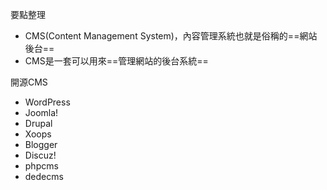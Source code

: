 要點整理
- CMS(Content Management System)，內容管理系統也就是俗稱的==網站後台==
- CMS是一套可以用來==管理網站的後台系統==

開源CMS
- WordPress
- Joomla!
- Drupal
- Xoops
- Blogger
- Discuz!
- phpcms
- dedecms
